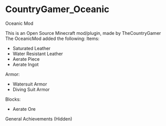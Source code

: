 CountryGamer_Oceanic
====================
Oceanic Mod

This is an Open Source Minecraft mod/plugin, made by TheCountryGamer
The OceanicMod added the following:
Items:
- Saturated Leather
- Water Resistant Leather
- Aerate Piece
- Aerate Ingot

Armor:
- Watersuit Armor
- Diving Suit Armor

Blocks:
- Aerate Ore

General Achievements (Hidden)

